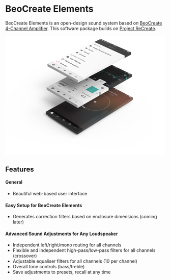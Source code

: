 # BeoCreate Elements
BeoCreate Elements is an open-design sound system based on [BeoCreate 4-Channel Amplifier](http://www.hifiberry.com/beocreate/). This software package builds on [Project ReCreate](https://github.com/bang-olufsen/create).

![BeoCreate Elements](https://raw.githubusercontent.com/tuomashamalainen/beocreate-elements/master/BeoAppStackRender.jpg)

## Features
#### General
- Beautiful web-based user interface
#### Easy Setup for BeoCreate Elements
- Generates correction filters based on enclosure dimensions (coming later)
#### Advanced Sound Adjustments for Any Loudspeaker
- Independent left/right/mono routing for all channels
- Flexible and independent high-pass/low-pass filters for all channels (crossover)
- Adjustable equaliser filters for all channels (10 per channel)
- Overall tone controls (bass/treble)
- Save adjustments to presets, recall at any time
